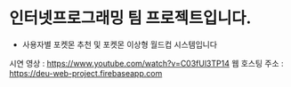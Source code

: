 인터넷프로그래밍 팀 프로젝트입니다.
=============
* 사용자별 포켓몬 추천 및 포켓몬 이상형 월드컵 시스템입니다

시연 영상 : https://www.youtube.com/watch?v=C03fUl3TP14
웹 호스팅 주소 : https://deu-web-project.firebaseapp.com
